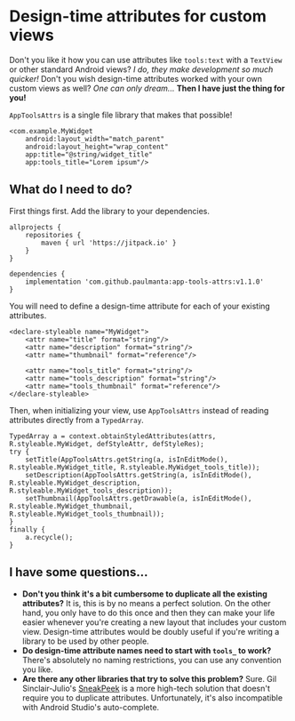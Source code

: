 # Design-time attributes for custom views

Don't you like it how you can use attributes like `tools:text` with a `TextView` or other standard
Android views? _I do, they make development so much quicker!_ Don't you wish design-time attributes
worked with your own custom views as well? _One can only dream..._ **Then I have just the thing for
you!**

`AppToolsAttrs` is a single file library that makes that possible!

    <com.example.MyWidget
        android:layout_width="match_parent"
        android:layout_height="wrap_content"
        app:title="@string/widget_title"
        app:tools_title="Lorem ipsum"/>

## What do I need to do?

First things first. Add the library to your dependencies.

	allprojects {
	    repositories {
	        maven { url 'https://jitpack.io' }
	    }
	}
	  
    dependencies {
        implementation 'com.github.paulmanta:app-tools-attrs:v1.1.0'
    }

You will need to define a design-time attribute for each of your existing attributes.

    <declare-styleable name="MyWidget">
        <attr name="title" format="string"/>
        <attr name="description" format="string"/>
        <attr name="thumbnail" format="reference"/>
        
        <attr name="tools_title" format="string"/>
        <attr name="tools_description" format="string"/>
        <attr name="tools_thumbnail" format="reference"/>
    </declare-styleable>
    
Then, when initializing your view, use `AppToolsAttrs` instead of reading attributes directly from a `TypedArray`.

    TypedArray a = context.obtainStyledAttributes(attrs, R.styleable.MyWidget, defStyleAttr, defStyleRes);
    try {
        setTitle(AppToolsAttrs.getString(a, isInEditMode(), R.styleable.MyWidget_title, R.styleable.MyWidget_tools_title));
        setDescription(AppToolsAttrs.getString(a, isInEditMode(), R.styleable.MyWidget_description, R.styleable.MyWidget_tools_description));
        setThumbnail(AppToolsAttrs.getDrawable(a, isInEditMode(), R.styleable.MyWidget_thumbnail, R.styleable.MyWidget_tools_thumbnail));
    }
    finally {
        a.recycle();
    }

## I have some questions...

- **Don't you think it's a bit cumbersome to duplicate all the existing attributes?**
  It is, this is by no means a perfect solution. On the other hand, you only have to do this once
  and then they can make your life easier whenever you're creating a new layout that includes your
  custom view. Design-time attributes would be doubly useful if you're writing a library to be used
  by other people.
- **Do design-time attribute names need to start with `tools_` to work?** There's absolutely no
  naming restrictions, you can use any convention you like.
- **Are there any other libraries that try to solve this problem?** Sure. Gil Sinclair-Julio's
  [SneakPeek](https://github.com/giljulio/sneakpeek) is a more high-tech solution that doesn't
  require you to duplicate attributes. Unfortunately, it's also incompatible with Android Studio's
  auto-complete.